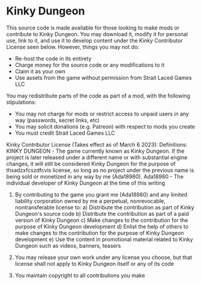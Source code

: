 # Kinky Dungeon

This source code is made available for those looking to make mods or contribute to Kinky Dungeon.
You may download it, modify it for personal use, link to it, and use it to develop content under the Kinky Contributor License seen below.
However, things you may not do:
- Re-host the code in its entirety
- Charge money for the source code or any modifications to it
- Claim it as your own
- Use assets from the game without permission from Strait Laced Games LLC

You may redistribute parts of the code as part of a mod, with the following stipulations:
- You may not charge for mods or restrict access to unpaid users in any way (passwords, secret links, etc)
- You may solicit donations (e.g. Patreon) with respect to mods you create
- You must credit Strait Laced Games LLC

Kinky Contributor License (Takes effect as of March 6 2023): 
Definitions:
KINKY DUNGEON - The game currently known as Kinky Dungeon. If the project is later released under a different name or with substantial engine changes, it will still be considered Kinky Dungeon for the purpose of thsadzxfcszdfcvis license, so long as no project under the previous name is being sold or monetized in any way by me (Ada18980).
Ada18980 - The individual developer of Kinky Dungeon at the time of this writing

1) By contributing to the game you grant me (Ada18980) and any limited liability corporation owned by me a perpetual, nonrevocable, nontransferable license to:
a) Distribute the contribution as part of Kinky Dungeon's source code
b) Distribute the contribution as part of a paid version of Kinky Dungeon
c) Make changes to the contribution for the purpose of Kinky Dungeon development
d) Enlist the help of others to make changes to the contribution for the purpose of Kinky Dungeon development
e) Use the content in promotional material related to Kinky Dungeon such as videos, banners, teasers

2) You may release your own work under any license you choose, but that license shall not apply to Kinky Dungeon itself or any of its code

3) You maintain copyright to all contributions you make
